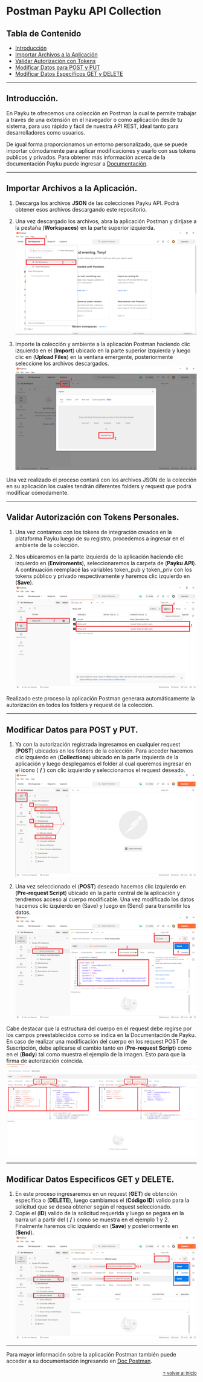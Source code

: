 # Postman Payku API Collection

## Tabla de Contenido
* [Introducción](#introducción)
* [Importar Archivos a la Aplicación](#importar-archivos-a-la-aplicación)
* [Validar Autorización con Tokens](#validar-autorización-con-tokens-personales)
* [Modificar Datos para POST y PUT](#modificar-datos-para-post-y-put)
* [Modificar Datos Específicos GET y DELETE](#modificar-datos-especificos-get-y-delete)

------------

## Introducción.
En Payku te ofrecemos una colección en Postman la cual te permite trabajar a través de una extensión en el navegador o como aplicación desde tu sistema, para uso rápido y fácil de nuestra API REST, ideal tanto para desarrolladores como usuarios.

De igual forma proporcionamos un entorno personalizado, que se puede importar cómodamente para aplicar modificaciones y usarlo con sus tokens publicos y privados.
Para obtener más información acerca de la documentación Payku puede ingresar a <a href="https://docs.payku.cl/" target="_blank">Documentación</a>.

------------

## Importar Archivos a la Aplicación.
1. Descarga los archivos **JSON** de las colecciones Payku API. Podrá obtener esos archivos descargando este repositorio.

2. Una vez descargado los archivos, abra la aplicación Postman y diríjase a la pestaña (**Workspaces**) en la parte superior izquierda.
![](https://github.com/Paykucl/doc-apirest-postman/blob/master/img/imagen1.png?raw=true)

3. Importe la colección y ambiente a la aplicación Postman haciendo clic izquierdo en el (**Import**) ubicado en la parte superior izquierda y luego clic en (**Upload Files**) en la ventana emergente, posteriormente seleccione los archivos descargados.
![](https://github.com/Paykucl/doc-apirest-postman/blob/master/img/imagen2.png?raw=true)

Una vez realizado el proceso contará con los archivos JSON de la colección en su aplicación los cuales tendrán diferentes folders y request que podrá modificar cómodamente.

------------

## Validar Autorización con Tokens Personales.
1. Una vez contamos con los tokens de integración creados en la plataforma Payku luego de su registro, procedemos a ingresar en el ambiente de la colección.

2. Nos ubicaremos en la parte izquierda de la aplicación haciendo clic izquierdo en (**Enviroments**), seleccionaremos la carpeta de (**Payku API**). A continuación reemplacé las variables token_pub y token_priv con los tokens público y privado respectivamente y haremos clic izquierdo en (**Save**).
![](https://github.com/Paykucl/doc-apirest-postman/blob/master/img/imagen3.png?raw=true)

Realizado este proceso la aplicación Postman generara automáticamente la autorización en todos los folders y request de la colección.

------------

## Modificar Datos para POST y PUT.
1. Ya con la autorización registrada ingresamos en cualquier request (**POST**) ubicados en los folders de la colección. Para acceder hacemos clic izquierdo en (**Collections**) ubicado en la parte izquierda de la aplicación y luego desplegamos el folder al cual queremos ingresar en el icono ( **\/** ) con clic izquierdo y seleccionamos el request deseado.
![](https://github.com/Paykucl/doc-apirest-postman/blob/master/img/imagen4.png?raw=true)

2. Una vez seleccionado el (**POST**) deseado hacemos clic izquierdo en (**Pre-request Script**) ubicado en la parte central de la aplicación y tendremos acceso al cuerpo modificable. Una vez modificado los datos hacemos clic izquierdo en (Save) y luego en (Send) para transmitir los datos.
![](https://github.com/Paykucl/doc-apirest-postman/blob/master/img/imagen5.png?raw=true)

Cabe destacar que la estructura del cuerpo en el request debe regirse por los campos preestablecidos como se indica en la Documentación de Payku. En caso de realizar una modificación del cuerpo en los request POST de Suscripción, debe aplicarse el cambio tanto en (**Pre-request Script**) como en el (**Body**) tal como muestra el ejemplo de la imagen. Esto para que la firma de autorización coincida.
![](https://github.com/Paykucl/doc-apirest-postman/blob/master/img/imagen7.png?raw=true)

------------

## Modificar Datos Especificos GET y DELETE.
1. En este proceso ingresaremos en un request (**GET**) de obtención específica o (**DELETE**), luego cambiamos el (**Código ID**) valido para la solicitud que se desea obtener según el request seleccionado.
2. Copie el (**ID**) valido de la solicitud requerida y luego se pegara en la barra url a partir del ( **/** ) como se muestra en el ejemplo 1 y 2. Finalmente haremos clic izquierdo en (**Save**) y posteriormente en (**Send**).
![](https://github.com/Paykucl/doc-apirest-postman/blob/master/img/imagen6.png?raw=true)

------------

Para mayor información sobre la aplicación Postman también puede acceder a su documentación ingresando en <a href="https://learning.postman.com/docs/getting-started/introduction/" target="_blank">Doc Postman</a>.

<div align="right">
  <small><a href="#tabla-de-contenido">🡡 volver al inicio</a></small>
</div>
